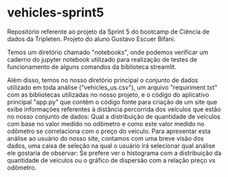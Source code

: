 # vehicles-sprint5
Repositório referente ao projeto da Sprint 5 do bootcamp de Ciência de dados da Tripleten. Projeto do aluno Gustavo Escuer Bifani.

Temos um diretório chamado "notebooks", onde podemos verificar um caderno do jupyter notebook utilizado para realização de testes de funcionamento de alguns comandos da biblioteca streamlit.

Além disso, temos no nosso diretório principal o conjunto de dados utilizado em toda análise ("vehicles_us.csv"), um arquivo "requiriment.txt" com as bibliotecas utilizadas no nosso projeto, e o código do aplicativo principal "app.py" que contém o código fonte para criação de um site que exibe informações referentes à distância percorrida dos veículos que estão no nosso conjunto de dados: Qual a distribuição de quantidade de veículos com base no valor medido no odômetro e como este valor medido no odômetro se correlaciona com o preço do veículo. Para apresentar esta análise ao usuário do nosso site, contamos com uma breve visão dos dados, uma caixa de seleção na qual o usuário irá selecionar qual análise ele gostaria de observar: Se prefere ver o histograma com a distribuição da quantidade de veículos ou o gráfico de dispersão com a relação preço vs odômetro.
